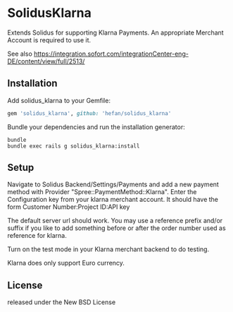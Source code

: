 SolidusKlarna
=============

Extends Solidus for supporting Klarna Payments. An appropriate Merchant Account is required to use it.

See also https://integration.sofort.com/integrationCenter-eng-DE/content/view/full/2513/


Installation
------------

Add solidus_klarna to your Gemfile:

```ruby
gem 'solidus_klarna', github: 'hefan/solidus_klarna'
```

Bundle your dependencies and run the installation generator:

```shell
bundle
bundle exec rails g solidus_klarna:install
```

Setup
-----

Navigate to Solidus Backend/Settings/Payments and add a new payment method with Provider "Spree::PaymentMethod::Klarna".
Enter the Configuration key from your klarna merchant account. It should have the form
Customer Number:Project ID:API key

The default server url should work.
You may use a reference prefix and/or suffix if you like to add something before or after the order number used as reference for klarna.

Turn on the test mode in your Klarna merchant backend to do testing.

Klarna does only support Euro currency.


License
-------
released under the New BSD License
